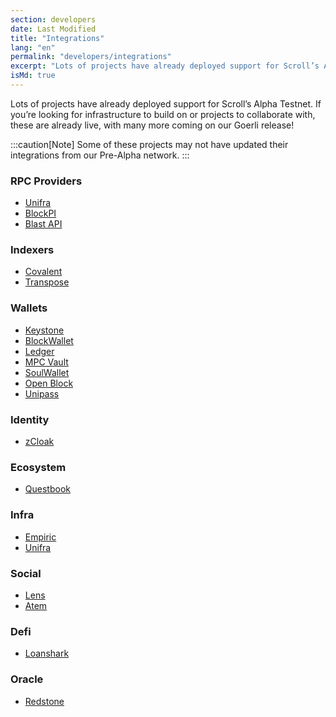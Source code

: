 ```yaml
---
section: developers
date: Last Modified
title: "Integrations"
lang: "en"
permalink: "developers/integrations"
excerpt: "Lots of projects have already deployed support for Scroll’s Alpha Testnet. If you’re looking for infrastructure to build on or projects to collaborate with, these are already live, with many more coming on our Goerli release!"
isMd: true
---
```


Lots of projects have already deployed support for Scroll’s Alpha Testnet. If you’re looking for infrastructure to build on or projects to collaborate with, these are already live, with many more coming on our Goerli release!

:::caution[Note]
Some of these projects may not have updated their integrations from our Pre-Alpha network.
:::

### RPC Providers

- [Unifra](https://unifra.io/)
- [BlockPI](https://blockpi.io/)
- [Blast API](https://blastapi.io/public-api/scroll)

### Indexers

- [Covalent](https://www.covalenthq.com/)
- [Transpose](https://www.transpose.io/)

### Wallets

- [Keystone](https://keyst.one/)
- [BlockWallet](https://blockwallet.io/)
- [Ledger](https://www.ledger.com/)
- [MPC Vault](https://mpcvault.com/)
- [SoulWallet](https://www.soulwallets.me/)
- [Open Block](https://openblock.com/)
- [Unipass](https://unipass.id/)

### Identity

- [zCloak](https://zcloak.network/)

### Ecosystem

- [Questbook](https://www.questbook.app/)

### Infra

- [Empiric](https://empiric.network/)
- [Unifra](https://unifra.io/)

### Social

- [Lens](https://www.lens.xyz/)
- [Atem](https://www.atem.io/)

### Defi

- [Loanshark](https://loanshark.tech/)

### Oracle

- [Redstone](https://redstone.finance/)
